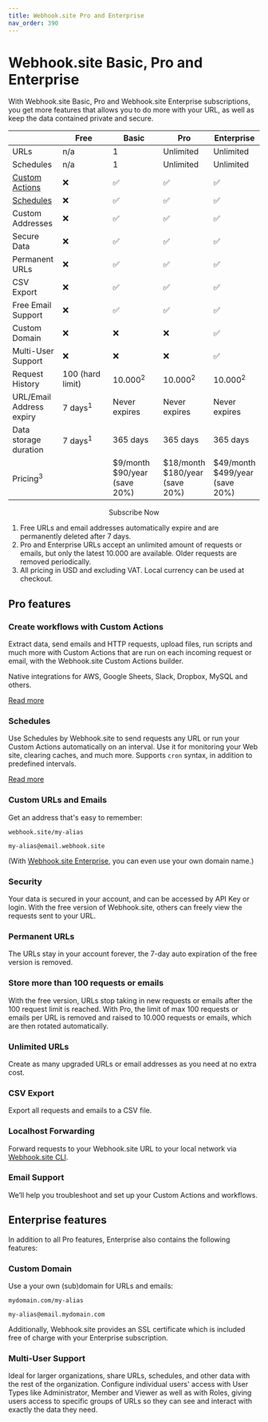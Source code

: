 ```yaml
---
title: Webhook.site Pro and Enterprise
nav_order: 390
---
```


# Webhook.site Basic, Pro and Enterprise

With Webhook.site Basic, Pro and Webhook.site Enterprise subscriptions, you get more features that allows you to do more with your URL, as well as keep the data contained private and secure.


<style>
  table {
    width:100%;
    table-layout: fixed;
    overflow-wrap: break-word;
      display:table!important;}
      
      .center {
        text-align: center;
      }
      
      a.no-underline {
        text-decoration: none;
      }
  </style>
|                                                                 | Free    | Basic                        | Pro                            | Enterprise                     |
|-----------------------------------------------------------------|---------|------------------------------|--------------------------------|--------------------------------|
| URLs                                                            | n/a     | 1                            | Unlimited                      | Unlimited                      |
| Schedules                                                       | n/a     | 1                            | Unlimited                      | Unlimited                      |
| [Custom Actions](https://docs.webhook.site/custom-actions.html) | ❌      | ✅                           | ✅                            | ✅                             |
| [Schedules](https://docs.webhook.site/schedules.html)           | ❌      | ✅                           | ✅                            | ✅                             |
| Custom Addresses                                                | ❌      | ✅                           | ✅                            | ✅                             |
| Secure Data                                                     | ❌      | ✅                           | ✅                            | ✅                             |
| Permanent URLs                                                  | ❌      | ✅                           | ✅                            | ✅                             |
| CSV Export                                                      | ❌      | ✅                           | ✅                            | ✅                             |
| Free Email Support                                              | ❌      | ✅                           | ✅                            | ✅                             |
| Custom Domain                                                   | ❌      | ❌                           | ❌                            | ✅                             |
| Multi-User Support                                              | ❌      | ❌                           | ❌                            | ✅                             |
| Request History                                                 | 100 (hard limit)    | 10.000<sup>2</sup>                   | 10.000<sup>2</sup>                     | 10.000<sup>2</sup>                     |
| URL/Email Address expiry                                        | 7 days<sup>1</sup> | Never expires                | Never expires                  | Never expires                  |
| Data storage duration                                           | 7 days<sup>1</sup> | 365 days                     | 365 days                       | 365 days                       |
| Pricing<sup>3</sup>                                                        |         | $9/month $90/year (save 20%) | $18/month $180/year (save 20%) | $49/month $499/year (save 20%) |


<div class="center">
<a href="https://webhook.site/register" class="md-button md-button--default no-underline">Subscribe Now</a>
</div>

1. Free URLs and email addresses automatically expire and are permanently deleted after 7 days.
2. Pro and Enterprise URLs accept an unlimited amount of requests or emails, but only the latest 10.000 are available. Older requests are removed periodically.
3. All pricing in USD and excluding VAT. Local currency can be used at checkout.



## Pro features

### Create workflows with Custom Actions
Extract data, send emails and HTTP requests, upload files, run scripts and much more with Custom Actions that are run on each incoming request or email, with the Webhook.site Custom Actions builder. 

Native integrations for AWS, Google Sheets, Slack, Dropbox, MySQL and others. 

[Read more](https://docs.webhook.site/custom-actions.html)

### Schedules 
Use Schedules by Webhook.site to send requests any URL or run your Custom Actions automatically on an interval. Use it for monitoring your Web site, clearing caches, and much more. Supports `cron` syntax, in addition to predefined intervals.

[Read more](https://docs.webhook.site/schedules.html)

### Custom URLs and Emails 
Get an address that's easy to remember:

`webhook.site/my-alias`

`my-alias@email.webhook.site`

(With [Webhook.site Enterprise](#enterprise-features), you can even use your own domain name.)

### Security 
Your data is secured in your account, and can be accessed by API Key or login. With the free version of Webhook.site, others can freely view the requests sent to your URL.

### Permanent URLs 
The URLs stay in your account forever, the 7-day auto expiration of the free version is removed.

### Store more than 100 requests or emails 
With the free version, URLs stop taking in new requests or emails after the 100 request limit is reached. With Pro, the limit of max 100 requests or emails per URL is removed and raised to 10.000 requests or emails, which are then rotated automatically.

### Unlimited URLs 
Create as many upgraded URLs or email addresses as you need at no extra cost.

### CSV Export 
Export all requests and emails to a CSV file.

### Localhost Forwarding
Forward requests to your Webhook.site URL to your local network via [Webhook.site CLI](/cli.html).

### Email Support 
We’ll help you troubleshoot and set up your Custom Actions and workflows.


## Enterprise features

In addition to all Pro features, Enterprise also contains the following features:


### Custom Domain 
Use a your own (sub)domain for URLs and emails: 

`mydomain.com/my-alias`

`my-alias@email.mydomain.com`

Additionally, Webhook.site provides an SSL certificate which is included free of charge with your Enterprise subscription.

### Multi-User Support 
Ideal for larger organizations, share URLs, schedules, and other data with the rest of the organization. Configure individual users' access with User Types like Administrator, Member and Viewer as well as with Roles, giving users access to specific groups of URLs so they can see and interact with exactly the data they need.
